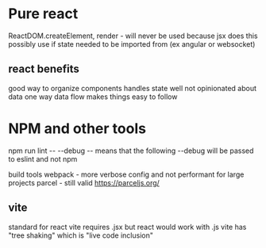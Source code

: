 # Pure react

ReactDOM.createElement, render - will never be used because jsx does this
possibly use if state needed to be imported from (ex angular or websocket)

## react benefits

good way to organize components
handles state well
not opinionated about data
one way data flow makes things easy to follow

# NPM and other tools

npm run lint -- --debug
-- means that the following --debug will be passed to eslint and not npm

build tools
webpack - more verbose config and not performant for large projects
parcel - still valid https://parceljs.org/

## vite

standard for react
vite requires .jsx but react would work with .js
vite has "tree shaking" which is "live code inclusion"
